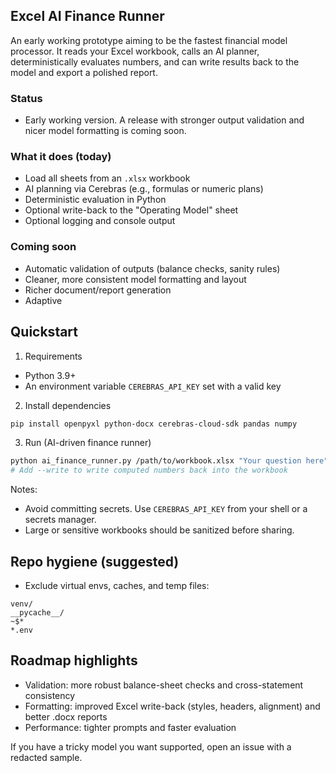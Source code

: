 ## Excel AI Finance Runner

An early working prototype aiming to be the fastest financial model processor. It reads your Excel workbook, calls an AI planner, deterministically evaluates numbers, and can write results back to the model and export a polished report.

### Status
- Early working version. A release with stronger output validation and nicer model formatting is coming soon.

### What it does (today)
- Load all sheets from an `.xlsx` workbook
- AI planning via Cerebras (e.g., formulas or numeric plans)
- Deterministic evaluation in Python
- Optional write-back to the "Operating Model" sheet
- Optional logging and console output

### Coming soon
- Automatic validation of outputs (balance checks, sanity rules)
- Cleaner, more consistent model formatting and layout
- Richer document/report generation
- Adaptive 

## Quickstart
1) Requirements
- Python 3.9+
- An environment variable `CEREBRAS_API_KEY` set with a valid key

2) Install dependencies
```bash
pip install openpyxl python-docx cerebras-cloud-sdk pandas numpy
```

3) Run (AI-driven finance runner)
```bash
python ai_finance_runner.py /path/to/workbook.xlsx "Your question here" --debug --log
# Add --write to write computed numbers back into the workbook
```

Notes:
- Avoid committing secrets. Use `CEREBRAS_API_KEY` from your shell or a secrets manager.
- Large or sensitive workbooks should be sanitized before sharing.

## Repo hygiene (suggested)
- Exclude virtual envs, caches, and temp files:
```
venv/
__pycache__/
~$*
*.env
```

## Roadmap highlights
- Validation: more robust balance-sheet checks and cross-statement consistency
- Formatting: improved Excel write-back (styles, headers, alignment) and better .docx reports
- Performance: tighter prompts and faster evaluation

If you have a tricky model you want supported, open an issue with a redacted sample.